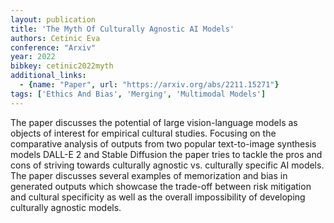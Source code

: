 ```yaml
---
layout: publication
title: 'The Myth Of Culturally Agnostic AI Models'
authors: Cetinic Eva
conference: "Arxiv"
year: 2022
bibkey: cetinic2022myth
additional_links:
  - {name: "Paper", url: "https://arxiv.org/abs/2211.15271"}
tags: ['Ethics And Bias', 'Merging', 'Multimodal Models']
---
```

The paper discusses the potential of large vision-language models as objects of interest for empirical cultural studies. Focusing on the comparative analysis of outputs from two popular text-to-image synthesis models DALL-E 2 and Stable Diffusion the paper tries to tackle the pros and cons of striving towards culturally agnostic vs. culturally specific AI models. The paper discusses several examples of memorization and bias in generated outputs which showcase the trade-off between risk mitigation and cultural specificity as well as the overall impossibility of developing culturally agnostic models.
